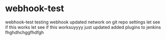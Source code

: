 # webhook-test
webhook-test
testing webhook
updated network on git repo settings
let see if this works
let see if this worksuyyyy
just updated 
added plugins to jenkins
fhghdhchggfhdfgh
